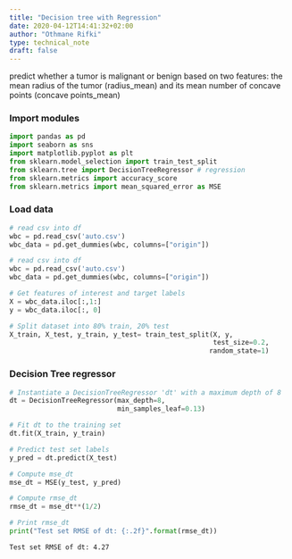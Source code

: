 ```yaml
---
title: "Decision tree with Regression"
date: 2020-04-12T14:41:32+02:00
author: "Othmane Rifki"
type: technical_note
draft: false
---
```

predict whether a tumor is malignant or benign based on two features: the mean radius of the tumor (radius_mean) and its mean number of concave points (concave points_mean)

### Import modules


```python
import pandas as pd
import seaborn as sns
import matplotlib.pyplot as plt
from sklearn.model_selection import train_test_split
from sklearn.tree import DecisionTreeRegressor # regression
from sklearn.metrics import accuracy_score
from sklearn.metrics import mean_squared_error as MSE
```

### Load data


```python
# read csv into df
wbc = pd.read_csv('auto.csv')
wbc_data = pd.get_dummies(wbc, columns=["origin"])
```


```python
# read csv into df
wbc = pd.read_csv('auto.csv')
wbc_data = pd.get_dummies(wbc, columns=["origin"])

# Get features of interest and target labels
X = wbc_data.iloc[:,1:]
y = wbc_data.iloc[:, 0]

# Split dataset into 80% train, 20% test
X_train, X_test, y_train, y_test= train_test_split(X, y, 
                                                   test_size=0.2,
                                                  random_state=1)
```

### Decision Tree regressor


```python
# Instantiate a DecisionTreeRegressor 'dt' with a maximum depth of 8
dt = DecisionTreeRegressor(max_depth=8,
                           min_samples_leaf=0.13)

# Fit dt to the training set
dt.fit(X_train, y_train)

# Predict test set labels
y_pred = dt.predict(X_test)

# Compute mse_dt
mse_dt = MSE(y_test, y_pred)

# Compute rmse_dt
rmse_dt = mse_dt**(1/2)

# Print rmse_dt
print("Test set RMSE of dt: {:.2f}".format(rmse_dt))
```

    Test set RMSE of dt: 4.27


